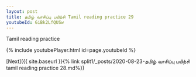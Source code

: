 ```yaml
---
layout: post
title: தமிழ் வாசிப்பு பயிற்சி Tamil reading practice 29
youtubeId: GiBk2LfQUSw
---
```

 
 
Tamil reading practice
 
 
 
 
 


{% include youtubePlayer.html id=page.youtubeId %}
 
[Next]({{ site.baseurl }}{% link  split1/_posts/2020-08-23-தமிழ் வாசிப்பு பயிற்சி tamil reading practice 28.md%})
 
